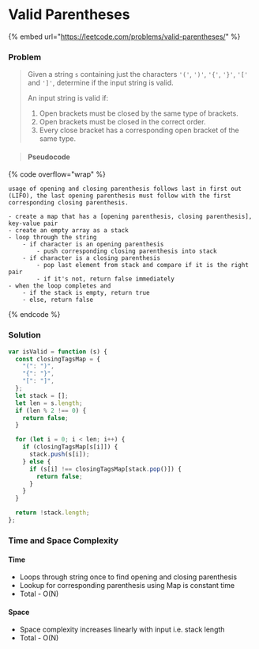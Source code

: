 # Valid Parentheses

{% embed url="https://leetcode.com/problems/valid-parentheses/" %}

### Problem

> Given a string `s` containing just the characters `'('`, `')'`, `'{'`, `'}'`, `'['` and `']'`, determine if the input string is valid.
>
> An input string is valid if:
>
> 1. Open brackets must be closed by the same type of brackets.
> 2. Open brackets must be closed in the correct order.
> 3. Every close bracket has a corresponding open bracket of the same type.

> #### Pseudocode

{% code overflow="wrap" %}
```
usage of opening and closing parenthesis follows last in first out (LIFO), the last opening parenthesis must follow with the first corresponding closing parenthesis.

- create a map that has a [opening parenthesis, closing parenthesis], key-value pair
- create an empty array as a stack
- loop through the string
    - if character is an opening parenthesis
        - push corresponding closing parenthesis into stack
    - if character is a closing parenthesis
        - pop last element from stack and compare if it is the right pair
        - if it's not, return false immediately
- when the loop completes and
    - if the stack is empty, return true
    - else, return false
```
{% endcode %}

### Solution

```javascript
var isValid = function (s) {
  const closingTagsMap = {
    "(": ")",
    "{": "}",
    "[": "]",
  };
  let stack = [];
  let len = s.length;
  if (len % 2 !== 0) {
    return false;
  }

  for (let i = 0; i < len; i++) {
    if (closingTagsMap[s[i]]) {
      stack.push(s[i]);
    } else {
      if (s[i] !== closingTagsMap[stack.pop()]) {
        return false;
      }
    }
  }

  return !stack.length;
};
```

### Time and Space Complexity

#### Time

* Loops through string once to find opening and closing parenthesis
* Lookup for corresponding parenthesis using Map is constant time
* Total - O(N)

#### Space

* Space complexity increases linearly with input i.e. stack length
* Total - O(N)
